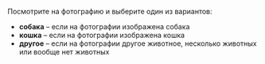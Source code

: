 Посмотрите на фотографию и выберите один из вариантов:

- **собака** – если на фотографии изображена собака
- **кошка** – если на фотографии изображена кошка
- **другое** – если на фотографии другое животное, несколько животных или вообще нет животных
